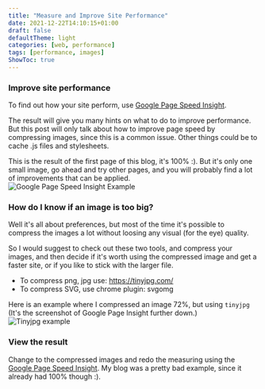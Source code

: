 ```yaml
---
title: "Measure and Improve Site Performance"
date: 2021-12-22T14:10:15+01:00
draft: false
defaultTheme: light
categories: [web, performance]
tags: [performance, images]
ShowToc: true
---
```


### Improve site performance 
To find out how your site perform, use [Google Page Speed Insight](https://pagespeed.web.dev/).  

The result will give you many hints on what to do to improve performance. But this post 
will only talk about how to improve page speed by compressing images, since this is a common issue. Other things could be to cache .js files and stylesheets.  

This is the result of the first page of this blog, it's 100% :). But it's only one small image, go ahead and try other pages, and you will probably find a lot of improvements that can be applied.
![Google Page Speed Insight Example](/images/google_performance.png)

### How do I know if an image is too big?
Well it's all about preferences, but most of the time it's possible to compress the images a lot without loosing any visual (for the eye) quality.  

So I would suggest to check out these two tools, and compress your images, and then 
decide if it's worth using the compressed image and get a faster site, or if you like to stick with the larger file. 

 - To compress png, jpg use: https://tinyjpg.com/
 - To compress SVG, use chrome plugin: svgomg

Here is an example where I compressed an image 72%, but using `tinyjpg`  
(It's the screenshot of Google Page Insight further down.)
![Tinyjpg example](/images/google-performance-tinyjbp-ex.png)

### View the result 
Change to the compressed images and redo the measuring using the [Google Page Speed Insight](https://pagespeed.web.dev/). 
My blog was a pretty bad example, since it already had 100% though :). 













